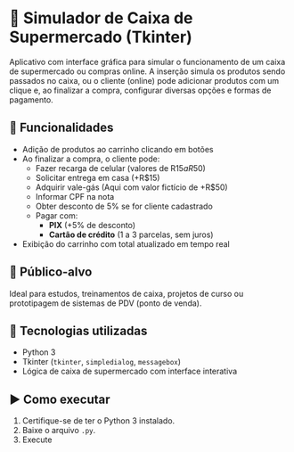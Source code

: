 # 🛒 Simulador de Caixa de Supermercado (Tkinter)

Aplicativo com interface gráfica para simular o funcionamento de um caixa de supermercado ou compras online. A inserção simula os produtos sendo passados no caixa, ou o cliente (online) pode adicionar produtos com um clique e, ao finalizar a compra, configurar diversas opções e formas de pagamento.

## 🔧 Funcionalidades

- Adição de produtos ao carrinho clicando em botões
- Ao finalizar a compra, o cliente pode:
  - Fazer recarga de celular (valores de R$15 a R$50)
  - Solicitar entrega em casa (+R$15)
  - Adquirir vale-gás (Aqui com valor fictício de +R$50)
  - Informar CPF na nota
  - Obter desconto de 5% se for cliente cadastrado
  - Pagar com:
    - **PIX** (+5% de desconto)
    - **Cartão de crédito** (1 a 3 parcelas, sem juros)
- Exibição do carrinho com total atualizado em tempo real

## 🎯 Público-alvo

Ideal para estudos, treinamentos de caixa, projetos de curso ou prototipagem de sistemas de PDV (ponto de venda).

## 🧱 Tecnologias utilizadas

- Python 3  
- Tkinter (`tkinter`, `simpledialog`, `messagebox`)  
- Lógica de caixa de supermercado com interface interativa

## ▶️ Como executar

1. Certifique-se de ter o Python 3 instalado.  
2. Baixe o arquivo `.py`.  
3. Execute
